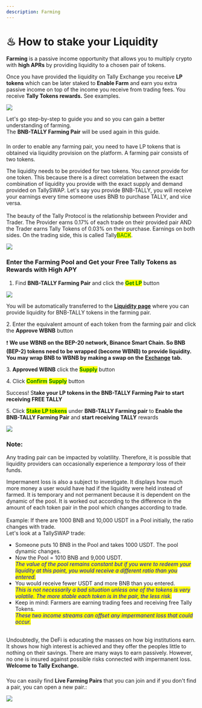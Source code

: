 ```yaml
---
description: Farming
---
```


# ♨ How to stake your Liquidity

**Farming** is a passive income opportunity that allows you to multiply crypto with **high APRs** by providing liquidity to a chosen pair of tokens.

Once you have provided the liquidity on Tally Exchange you receive **LP tokens** which can be later staked to **Enable Farm** and earn you extra passive income on top of the income you receive from trading fees. You receive **Tally Tokens rewards.** See examples.

![](<../.gitbook/assets/Farm page example.jpg>)

Let's go step-by-step to guide you and so you can gain a better understanding of farming.\
The **BNB-TALLY Farming Pair** will be used again in this guide.

### &#x20;<a href="#provide-liquidity-stake-lp-tokens-and-earn-bsw" id="provide-liquidity-stake-lp-tokens-and-earn-bsw"></a>

In order to enable any farming pair, you need to have LP tokens that is obtained via liquidity provision on the platform. A farming pair consists of two tokens.

The liquidity needs to be provided for two tokens. You cannot provide for one token. This because there is a direct correlation between the exact combination of liquidity you provide with the exact supply and demand provided on TallySWAP. Let's say you provide BNB-TALLY, you will receive your earnings every time someone uses BNB to purchase TALLY, and vice versa.\
\
The beauty of the Tally Protocol is the relationship between Provider and Trader. The Provider earns 0.17% of each trade on their provided pair AND the Trader earns Tally Tokens of 0.03% on their purchase. Earnings on both sides. On the trading side, this is called Tally<mark style="color:green;">BACK</mark>.

![](<../.gitbook/assets/TallySWAP Gif for HomePage.gif>)

### Enter the Farming Pool and Get your Free Tally Tokens as Rewards with High APY

1. Find **BNB-TALLY Farming Pair** and click the <mark style="color:green;">**Get LP**</mark> button

![](<../.gitbook/assets/Get LP image for staking.jpg>)

You will be automatically transferred to the [**Liquidity page**](https://exchange.biswap.org/#/pool) where you can provide liquidity for BNB-TALLY tokens in the farming pair.

2\. Enter the equivalent amount of each token from the farming pair and click the **Approve WBNB** button

❗️ **We use WBNB on the BEP-20 network, Binance Smart Chain. So BNB (BEP-2) tokens need to be wrapped (become WBNB) to provide liquidity. You may wrap BNB to WBNB by making a swap on the** [**Exchange**](https://exchange.biswap.org/#/swap) **tab.**

3\. **Approved WBNB** click the <mark style="color:green;">**Supply**</mark> button

4\. Click <mark style="color:green;">**Confirm**</mark> <mark style="color:green;">**Supply**</mark> button

Success! S**take your LP tokens in the BNB-TALLY Farming Pair to start receiving FREE TALLY**

5\. Click <mark style="color:green;">**Stake LP tokens**</mark> under **BNB-TALLY Farming pair** to **Enable the BNB-TALLY Farming Pair** and **start receiving TALLY** rewards

![](<../.gitbook/assets/Image 1 for Stake LiquidityScreenshot.jpg>)

### Note: <a href="#what-is-impermanent-loss" id="what-is-impermanent-loss"></a>

Any trading pair can be impacted by volatility. Therefore, it is possible that liquidity providers can occasionally experience a _temporary_ loss of their funds.

Impermanent loss is also a subject to investigate. It displays how much more money a user would have had if the liquidity were held instead of farmed. It is temporary and not permanent because it is dependent on the dynamic of the pool. It is worked out according to the difference in the amount of each token pair in the pool which changes according to trade.\
\
Example: If there are 1000 BNB and 10,000 USDT in a Pool initially, the ratio changes with trade.\
Let's look at a TallySWAP trade:

* Someone puts 10 BNB in the Pool and takes 1000 USDT. The pool dynamic changes.
* Now the Pool = 1010 BNB and 9,000 USDT.\
  _<mark style="color:blue;">The value of the pool remains constant but if you were to redeem your liquidity at this point, you would receive a different ratio than you entered.</mark>_
* You would receive fewer USDT and more BNB than you entered.\
  _<mark style="color:blue;">This is not necessarily a bad situation unless one of the tokens is very volatile. The more stable each token is in the pair, the less risk.</mark>_
* Keep in mind: Farmers are earning trading fees and receiving free Tally Tokens.\
  _<mark style="color:blue;">These two income streams can offset any impermanent loss that could occur.</mark>_

\
Undoubtedly, the DeFi is educating the masses on how big institutions earn. It shows how high interest is achieved and they offer the peoples little to nothing on their savings. There are many ways to earn passively. However, no one is insured against possible risks connected with impermanent loss. **Welcome to Tally Exchange.**

### &#x20;<a href="#where-to-find-live-and-archive-farms-on-biswap" id="where-to-find-live-and-archive-farms-on-biswap"></a>

You can easily find **Live Farming Pairs** that you can join and if you don't find a pair, you can open a new pair.:

![](<../.gitbook/assets/Farm page example.jpg>)
